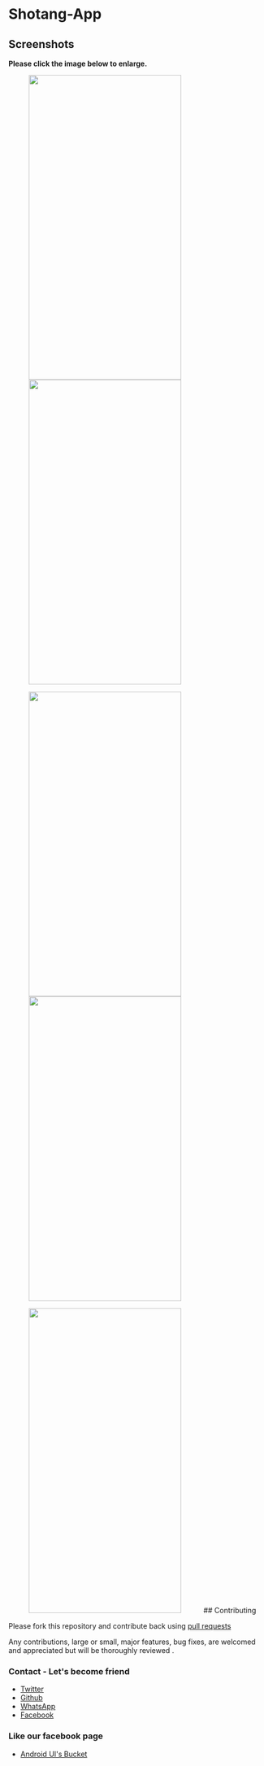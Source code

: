 # Shotang-App

## Screenshots

**Please click the image below to enlarge.**

<img src="Screenshots/Screenshot1.jpg" height="600" width="300" hspace="40"><img src="Screenshots/Screenshot2.jpg" height="600" width="300" hspace="40">

<img src="Screenshots/Screenshot3.jpg" height="600" width="300" hspace="40"><img src="Screenshots/Screenshot4.jpg" height="600" width="300" hspace="40">

<img src="Screenshots/Screenshot5.jpg" height="600" width="300" hspace="40">
## Contributing

Please fork this repository and contribute back using
[pull requests](https://github.com/vimalcvs/Shotang-App)

Any contributions, large or small, major features, bug fixes, are welcomed and appreciated
but will be thoroughly reviewed .

### Contact - Let's become friend
- [Twitter](https://twitter.com/vimalvishwakar6)
- [Github](https://github.com/vimalcvs)
- [WhatsApp](https://wa.me/919792313278/)
- [Facebook](https://www.facebook.com/vimalcvs)

### Like our facebook page
- [Android UI's Bucket](https://www.facebook.com/vimalcvs)
